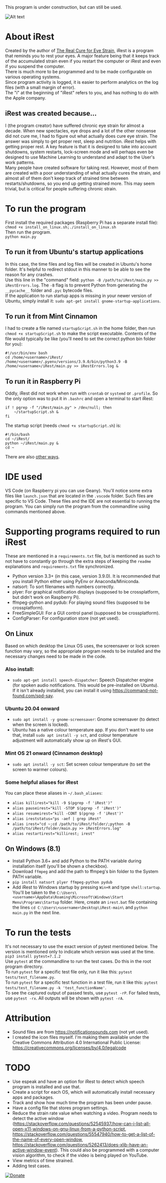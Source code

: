 This program is under construction, but can still be used.    
  
![Alt text](gallery/iRest_GUI.png?raw=true "The iRest GUI") 

# About iRest  
Created by the author of [The Real Cure for Eye Strain](https://nav9.medium.com/the-real-cure-for-eye-strain-6483490d150f), iRest is a program that reminds you to rest your eyes. A major feature being that it keeps track of the accumulated strain even if you restart the computer or iRest and even if you suspend the computer.  
There is much more to be programmed and to be made configurable on various operating systems.   
Since program activity is logged, it is easier to perform analytics on the log files (with a small margin of error).  
The "i" at the beginning of "iRest" refers to you, and has nothing to do with the Apple company.   
  
## iRest was created because...
I (the program creator) have suffered chronic eye strain for almost a decade. When new spectacles, eye drops and a lot of the other nonsense did not cure me, I had to figure out what actually does cure eye strain. The answer was simply to get proper rest, sleep and nutrition. iRest helps with getting proper rest. A key feature is that it is designed to take into account shutdowns, system restarts, lock-screen mode and will perhaps even be designed to use Machine Learning to understand and adapt to the User's work patterns.   
Many people have created software for taking rest. However, most of them are created with a poor understanding of what actually cures the strain, and almost all of them don't keep track of strained time between restarts/shutdowns, so you end up getting strained more. This may seem trivial, but is critical for people suffering chronic strain.    
      
# To run the program  
First install the required packages (Raspberry Pi has a separate install file):  
`chmod +x install_on_linux.sh;./install_on_linux.sh`  
Then run the program.  
`python main.py`  
  
## To run it from Ubuntu's startup applications  
In this case, the time files and log files will be created in Ubuntu's home folder. It's helpful to redirect stdout in this manner to be able to see the reason for any crashes.    
Use this line in the "command" field: `python -B /path/to/iRest/main.py >> iRestErrors.log`. The `-B` flag is to prevent Python from generating the `__pycache__` folder and `.pyc` bytecode files.  
If the application to run startup apps is missing in your newer version of Ubuntu, simply install it: `sudo apt-get install gnome-startup-applications`.  
  
## To run it from Mint Cinnamon     
I had to create a file named `startupScript.sh` in the home folder, then run `chmod +x startupScript.sh` to make the script executable. Contents of the file would typically be like (you'll need to set the correct python bin folder for you):  
```
#!/usr/bin/env bash
cd /home/<username>/iRest/
/home/<username>/.pyenv/versions/3.9.0/bin/python3.9 -B /home/<username>/iRest/main.py >> iRestErrors.log &
```
 
## To run it in Raspberry Pi
Oddly, iRest did not work when run with `crontab` or `systemd` or `.profile`. So the only option was to put it in `.bashrc` and open a terminal to start iRest:  
```
if ! pgrep -f "/iRest/main.py" > /dev/null; then
    ~/startupScript.sh &
fi
```
The startup script (needs `chmod +x startupScript.sh`) is:  
```
#!/bin/bash
cd ~/iRest/
python ~/iRest/main.py &
cd ~
```
There are also [other ways](https://unix.stackexchange.com/a/317659).  
   
# IDE used  
VS Code (on Raspberry pi you can use Geany). You'll notice some extra files like `launch.json` that are located in the `.vscode` folder. Such files are specific to VS Code. These files and the IDE are not essential to running the program. You can simply run the program from the commandline using commands mentioned above.
  

# Supporting programs required to run iRest  
These are mentioned in a `requirements.txt` file, but is mentioned as such to not have to constantly go through the extra steps of keeping the `readme` explanations and `requirements.txt` file synchronized.  
* Python version 3.3+ (in this case, version 3.9.0). It is recommended that you install Python either using PyEnv or Anaconda/Miniconda.     
* natsort: To sort filenames with numbers correctly.  
* plyer: For graphical notification displays (supposed to be crossplatform, but didn't work on Raspberry Pi).  
* ffmpeg-python and pydub: For playing sound files (supposed to be crossplatform).  
* FreeSimpleGUI: For a GUI control panel (supposed to be crossplatform).   
* ConfigParser: For configuration store (not yet used).  
    
## On Linux 
Based on which desktop the Linux OS uses, the screensaver or lock screen function may vary, so the appropriate program needs to be installed and the necessary changes need to be made in the code.
  
### Also install:  
* `sudo apt-get install speech-dispatcher`: Speech Dispatcher engine (for spoken audio notifications. This would be pre-installed on Ubuntu). If it isn't already installed, you can install it using https://command-not-found.com/spd-say. 

### Ubuntu 20.04 onward  
* `sudo apt install -y gnome-screensaver`: Gnome screensaver (to detect when the screen is locked).  
* Ubuntu has a native colour temperature app. If you don't want to use that, install `sudo apt install -y sct`, and colour temperature adjustment will automatically show up on iRest's GUI.

### Mint OS 21 onward (Cinnamon desktop)  
* `sudo apt install -y sct`: Set screen colour temperature (to set the screen to warmer colours).  

### Some helpful aliases for iRest
You can place these aliases in `~/.bash_aliases`:
* `alias killirest="kill -9 $(pgrep -f 'iRest')"`
* `alias pauseirest="kill -STOP $(pgrep -f 'iRest')"`
* `alias resumeirest="kill -CONT $(pgrep -f 'iRest')"`
* `alias ireststatus="ps -aef | grep iRest"`
* `alias irest="cd ~;cd /path/to/iRest/folder/;python -B /path/to/iRest/folder/main.py >> iRestErrors.log"`
* `alias restartirest="killirest; irest"`
  
## On Windows (8.1)   
* Install Python 3.6+ and add Python to the PATH variable during installation itself (you'll be shown a checkbox).  
* Download `ffmpeg` and add the path to ffmpeg's bin folder to the System PATH variable.  
* `pip install natsort plyer ffmpeg-python pydub`  
* Add iRest to Windows startup by pressing `Win+R` and type `shell:startup`. You'll be taken to the `C:\Users\<username>\AppData\Roaming\Microsoft\Windows\Start Menu\Programs\Startup` folder. Here, create an `irest.bat` file containing the lines `cd C:\Users\<username>\Desktop\iRest-main\` and `python main.py` in the next line.  
  
# To run the tests  
It's not necessary to use the exact version of pytest mentioned below. The version is mentioned only to indicate which version was used at the time.  
`pip3 install pytest=7.1.2`    
Use `pytest` at the commandline to run the test cases. Do this in the root program directory.  
To run `pytest` for a specific test file only, run it like this: `pytest tests/test_filename.py`.  
To run `pytest` for a specific test function in a test file, run it like this: `pytest tests/test_filename.py -k 'test_functionName'`.  
To see the captured output of passed tests, use `pytest -rP`. For failed tests, use `pytest -rx`. All outputs will be shown with `pytest -rA`.  
  
# Attribution  
* Sound files are from https://notificationsounds.com (not yet used).  
* I created the icon files myself. I'm making them available under the Creative Commons Attribution 4.0 International Public License: https://creativecommons.org/licenses/by/4.0/legalcode  
  
# TODO
* Use espeak and have an option for iRest to detect which speech program is installed and use that.  
* Create a script for each OS, which will automatically install necessary apps and packages.  
* Track and show how much time the program has been under pause.  
* Have a config file that stores program settings.  
* Reduce the strain rate value when watching a video. Program needs to detect the active window (https://stackoverflow.com/questions/52545937/how-can-i-list-all-open-x11-windows-on-gnu-linux-from-a-python-script, https://stackoverflow.com/questions/55547940/how-to-get-a-list-of-the-name-of-every-open-window, https://stackoverflow.com/questions/5262413/does-xlib-have-an-active-window-event). This could also be programmed with a computer vision algorithm, to check if the video is being played on YouTube.  
* View metrics of time strained.  
* Adding test cases.  
  
[![Donate](https://raw.githubusercontent.com/nav9/VCF_contacts_merger/main/gallery/thankYouDonateButton.png)](https://nrecursions.blogspot.com/2020/08/saying-thank-you.html)      
